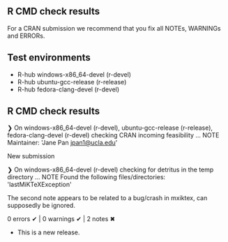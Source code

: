 ## R CMD check results
For a CRAN submission we recommend that you fix all NOTEs, WARNINGs and ERRORs.
## Test environments
- R-hub windows-x86_64-devel (r-devel)
- R-hub ubuntu-gcc-release (r-release)
- R-hub fedora-clang-devel (r-devel)

## R CMD check results
❯ On windows-x86_64-devel (r-devel), ubuntu-gcc-release (r-release), fedora-clang-devel (r-devel)
  checking CRAN incoming feasibility ... NOTE
  Maintainer: 'Jane Pan <jpan1@ucla.edu>'
  
  New submission


❯ On windows-x86_64-devel (r-devel)
  checking for detritus in the temp directory ... NOTE
  Found the following files/directories:
    'lastMiKTeXException'
    
The second note appears to be related to a bug/crash in mxiktex, can 
supposedly be ignored.

0 errors ✔ | 0 warnings ✔ | 2 notes ✖

* This is a new release.
